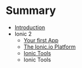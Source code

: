 # Summary

* [Introduction](README.md)
* Ionic 2
   * [Your first App](project_setup.md)
   * [The Ionic.io Platform](Ionic2/ionicplatform.md)
   * [Ionic Tools](ionic_tools.md)
   * Ionic Tools

